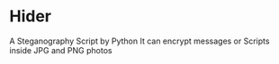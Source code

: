 # Hider
A Steganography Script by Python It can encrypt messages or Scripts inside JPG and PNG photos
